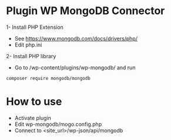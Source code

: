 # Plugin WP MongoDB Connector

1- Install PHP Extension
- See https://www.mongodb.com/docs/drivers/php/
- Edit php.ini


2- Install PHP library 
- Go to /wp-content/plugins/wp-mongodb/ and run

```composer require mongodb/mongodb ```

# How to use
- Activate plugin
- Edit wp-mongodb/mogo.config.php
- Connect to <site_url>/wp-json/api/mongodb
